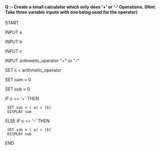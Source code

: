 #### Q :- Create a small calculator which only does ‘+’ or ‘-‘ Operations. (Hint: Take three variable inputs with one being used for the operator)

START

INPUT a

INPUT b

INPUT c 

INPUT arithmetic_operator "+" or "-"

SET c = arithmetic_operator

SET sum = 0

SET sub = 0

IF c == '+' THEN

     SET sum = ( a) c (b)
     DISPLAY sum
     
ELSE IF c == '-' THEN

     SET sub = ( a) c (b)
     DISPLAY sub

END

